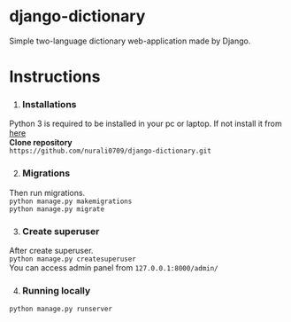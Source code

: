 # django-dictionary
Simple two-language dictionary web-application made by Django. 
 
# Instructions 

1) ### Installations
  Python 3 is required to be installed in your pc or laptop. 
  If not install it from [here](https://www.python.org) <br>
  **Clone repository** <br>
  `https://github.com/nurali0709/django-dictionary.git`<br>
  
2) ### Migrations 
  Then run migrations. <br>
  `python manage.py makemigrations`<br>
  `python manage.py migrate`
  
3) ### Create superuser
  After create superuser. <br>
  `python manage.py createsuperuser` <br>
  You can access admin panel from `127.0.0.1:8000/admin/`

4) ### Running locally
  `python manage.py runserver` 

